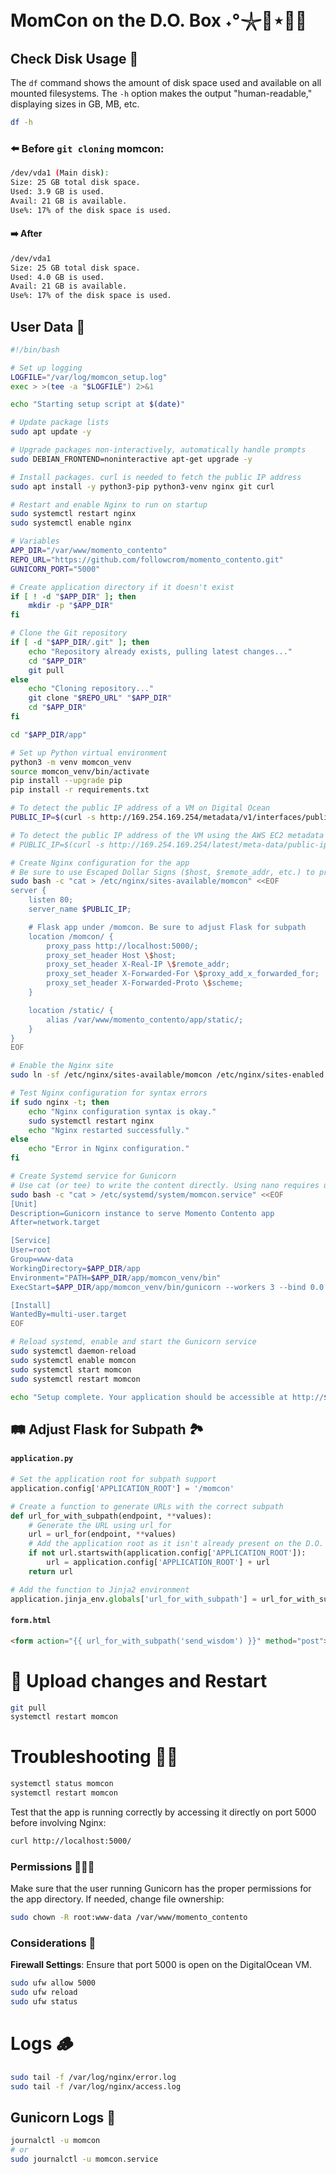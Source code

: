 # MomCon on the D.O. Box ˖°𓇼🌊⋆🐚🫧

## Check Disk Usage 💾
The `df` command shows the amount of disk space used and available on all mounted filesystems. The `-h` option makes the output "human-readable," displaying sizes in GB, MB, etc.

```bash
df -h
```

### ⬅️ Before `git cloning` **momcon**:

```bash
/dev/vda1 (Main disk):
Size: 25 GB total disk space.
Used: 3.9 GB is used.
Avail: 21 GB is available.
Use%: 17% of the disk space is used.
```

#### ➡️ After

```bash
/dev/vda1
Size: 25 GB total disk space.
Used: 4.0 GB is used.
Avail: 21 GB is available.
Use%: 17% of the disk space is used.
```

## User Data 📝

```sh
#!/bin/bash

# Set up logging
LOGFILE="/var/log/momcon_setup.log"
exec > >(tee -a "$LOGFILE") 2>&1

echo "Starting setup script at $(date)"

# Update package lists
sudo apt update -y

# Upgrade packages non-interactively, automatically handle prompts
sudo DEBIAN_FRONTEND=noninteractive apt-get upgrade -y

# Install packages. curl is needed to fetch the public IP address
sudo apt install -y python3-pip python3-venv nginx git curl

# Restart and enable Nginx to run on startup
sudo systemctl restart nginx
sudo systemctl enable nginx

# Variables
APP_DIR="/var/www/momento_contento"
REPO_URL="https://github.com/followcrom/momento_contento.git"
GUNICORN_PORT="5000"

# Create application directory if it doesn't exist
if [ ! -d "$APP_DIR" ]; then
    mkdir -p "$APP_DIR"
fi

# Clone the Git repository
if [ -d "$APP_DIR/.git" ]; then
    echo "Repository already exists, pulling latest changes..."
    cd "$APP_DIR"
    git pull
else
    echo "Cloning repository..."
    git clone "$REPO_URL" "$APP_DIR"
    cd "$APP_DIR"
fi

cd "$APP_DIR/app"

# Set up Python virtual environment
python3 -m venv momcon_venv
source momcon_venv/bin/activate
pip install --upgrade pip
pip install -r requirements.txt

# To detect the public IP address of a VM on Digital Ocean
PUBLIC_IP=$(curl -s http://169.254.169.254/metadata/v1/interfaces/public/0/ipv4/address)

# To detect the public IP address of the VM using the AWS EC2 metadata service
# PUBLIC_IP=$(curl -s http://169.254.169.254/latest/meta-data/public-ipv4)

# Create Nginx configuration for the app
# Be sure to use Escaped Dollar Signs ($host, $remote_addr, etc.) to prevent shell interpretation errors
sudo bash -c "cat > /etc/nginx/sites-available/momcon" <<EOF
server {
    listen 80;
    server_name $PUBLIC_IP;

    # Flask app under /momcon. Be sure to adjust Flask for subpath
    location /momcon/ {
        proxy_pass http://localhost:5000/;
        proxy_set_header Host \$host;
        proxy_set_header X-Real-IP \$remote_addr;
        proxy_set_header X-Forwarded-For \$proxy_add_x_forwarded_for;
        proxy_set_header X-Forwarded-Proto \$scheme;
    }

    location /static/ {
        alias /var/www/momento_contento/app/static/;
    }
}
EOF

# Enable the Nginx site
sudo ln -sf /etc/nginx/sites-available/momcon /etc/nginx/sites-enabled

# Test Nginx configuration for syntax errors
if sudo nginx -t; then
    echo "Nginx configuration syntax is okay."
    sudo systemctl restart nginx
    echo "Nginx restarted successfully."
else
    echo "Error in Nginx configuration."
fi

# Create Systemd service for Gunicorn
# Use cat (or tee) to write the content directly. Using nano requires user interaction
sudo bash -c "cat > /etc/systemd/system/momcon.service" <<EOF
[Unit]
Description=Gunicorn instance to serve Momento Contento app
After=network.target

[Service]
User=root
Group=www-data
WorkingDirectory=$APP_DIR/app
Environment="PATH=$APP_DIR/app/momcon_venv/bin"
ExecStart=$APP_DIR/app/momcon_venv/bin/gunicorn --workers 3 --bind 0.0.0.0:$GUNICORN_PORT application:application

[Install]
WantedBy=multi-user.target
EOF

# Reload systemd, enable and start the Gunicorn service
sudo systemctl daemon-reload
sudo systemctl enable momcon
sudo systemctl start momcon
sudo systemctl restart momcon

echo "Setup complete. Your application should be accessible at http://$PUBLIC_IP/momcon/"
```


## 🛤️ Adjust Flask for Subpath 🏞

#### `application.py`

```python
# Set the application root for subpath support
application.config['APPLICATION_ROOT'] = '/momcon'

# Create a function to generate URLs with the correct subpath
def url_for_with_subpath(endpoint, **values):
    # Generate the URL using url_for
    url = url_for(endpoint, **values)
    # Add the application root as it isn't already present on the D.O. box
    if not url.startswith(application.config['APPLICATION_ROOT']):
        url = application.config['APPLICATION_ROOT'] + url
    return url

# Add the function to Jinja2 environment
application.jinja_env.globals['url_for_with_subpath'] = url_for_with_subpath
```

#### `form.html`

```html
<form action="{{ url_for_with_subpath('send_wisdom') }}" method="post">
```

# 💫 Upload changes and Restart

```bash
git pull
systemctl restart momcon
```

# Troubleshooting 👨‍🔧

```bash
systemctl status momcon
systemctl restart momcon
```

Test that the app is running correctly by accessing it directly on port 5000 before involving Nginx:

```bash
curl http://localhost:5000/
```

### Permissions 🧙🏼‍♂️

Make sure that the user running Gunicorn has the proper permissions for the app directory. If needed, change file ownership:

```bash
sudo chown -R root:www-data /var/www/momento_contento
```

### Considerations 🤔

**Firewall Settings**: Ensure that port 5000 is open on the DigitalOcean VM.

```bash
sudo ufw allow 5000
sudo ufw reload
sudo ufw status
```

# Logs 🪵

```bash
sudo tail -f /var/log/nginx/error.log
sudo tail -f /var/log/nginx/access.log
```

## Gunicorn Logs 🦄

```bash
journalctl -u momcon
# or
sudo journalctl -u momcon.service
```
